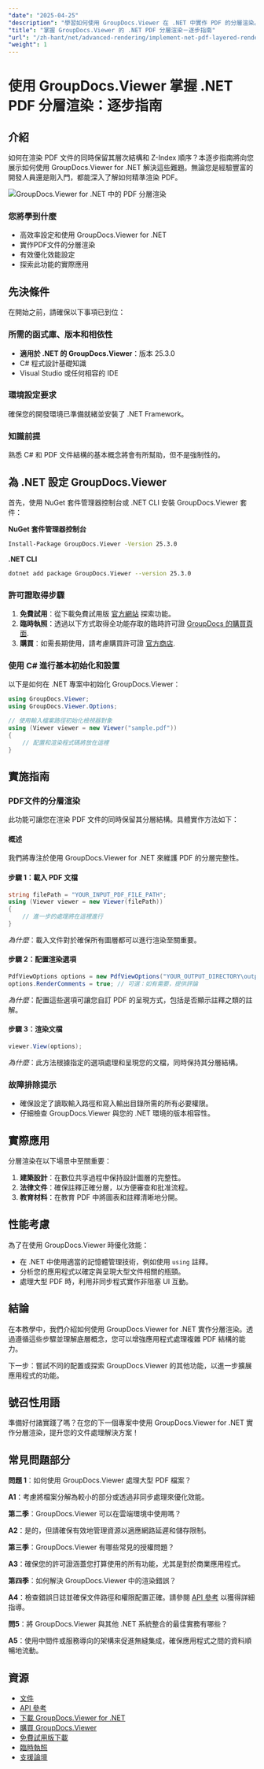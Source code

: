 ```yaml
---
"date": "2025-04-25"
"description": "學習如何使用 GroupDocs.Viewer 在 .NET 中實作 PDF 的分層渲染。本教學將詳細說明如何保留圖層結構和 Z-Index。"
"title": "掌握 GroupDocs.Viewer 的 .NET PDF 分層渲染－逐步指南"
"url": "/zh-hant/net/advanced-rendering/implement-net-pdf-layered-rendering-groupdocs-viewer/"
"weight": 1
---
```


# 使用 GroupDocs.Viewer 掌握 .NET PDF 分層渲染：逐步指南

## 介紹

如何在渲染 PDF 文件的同時保留其層次結構和 Z-Index 順序？本逐步指南將向您展示如何使用 GroupDocs.Viewer for .NET 解決這些難題。無論您是經驗豐富的開發人員還是剛入門，都能深入了解如何精準渲染 PDF。

![GroupDocs.Viewer for .NET 中的 PDF 分層渲染](/viewer/advanced-rendering/pdf-layered-rendering-img.png)

### 您將學到什麼

- 高效率設定和使用 GroupDocs.Viewer for .NET
- 實作PDF文件的分層渲染
- 有效優化效能設定
- 探索此功能的實際應用

## 先決條件

在開始之前，請確保以下事項已到位：

### 所需的函式庫、版本和相依性

- **適用於 .NET 的 GroupDocs.Viewer**：版本 25.3.0
- C# 程式設計基礎知識
- Visual Studio 或任何相容的 IDE

### 環境設定要求

確保您的開發環境已準備就緒並安裝了 .NET Framework。

### 知識前提

熟悉 C# 和 PDF 文件結構的基本概念將會有所幫助，但不是強制性的。

## 為 .NET 設定 GroupDocs.Viewer

首先，使用 NuGet 套件管理器控制台或 .NET CLI 安裝 GroupDocs.Viewer 套件：

**NuGet 套件管理器控制台**

```bash
Install-Package GroupDocs.Viewer -Version 25.3.0
```

**.NET CLI**

```bash
dotnet add package GroupDocs.Viewer --version 25.3.0
```

### 許可證取得步驟

1. **免費試用**：從下載免費試用版 [官方網站](https://releases.groupdocs.com/viewer/net/) 探索功能。
2. **臨時執照**：透過以下方式取得全功能存取的臨時許可證 [GroupDocs 的購買頁面](https://purchase。groupdocs.com/temporary-license/).
3. **購買**：如需長期使用，請考慮購買許可證 [官方商店](https://purchase。groupdocs.com/buy).

### 使用 C# 進行基本初始化和設置

以下是如何在 .NET 專案中初始化 GroupDocs.Viewer：

```csharp
using GroupDocs.Viewer;
using GroupDocs.Viewer.Options;

// 使用輸入檔案路徑初始化檢視器對象
using (Viewer viewer = new Viewer("sample.pdf"))
{
    // 配置和渲染程式碼將放在這裡
}
```

## 實施指南

### PDF文件的分層渲染

此功能可讓您在渲染 PDF 文件的同時保留其分層結構。具體實作方法如下：

#### 概述

我們將專注於使用 GroupDocs.Viewer for .NET 來維護 PDF 的分層完整性。

#### 步驟 1：載入 PDF 文檔

```csharp
string filePath = "YOUR_INPUT_PDF_FILE_PATH";
using (Viewer viewer = new Viewer(filePath))
{
    // 進一步的處理將在這裡進行
}
```

*為什麼*：載入文件對於確保所有圖層都可以進行渲染至關重要。

#### 步驟 2：配置渲染選項

```csharp
PdfViewOptions options = new PdfViewOptions("YOUR_OUTPUT_DIRECTORY\output.pdf");
options.RenderComments = true; // 可選：如有需要，提供評論
```

*為什麼*：配置這些選項可讓您自訂 PDF 的呈現方式，包括是否顯示註釋之類的註解。

#### 步驟 3：渲染文檔

```csharp
viewer.View(options);
```

*為什麼*：此方法根據指定的選項處理和呈現您的文檔，同時保持其分層結構。

### 故障排除提示

- 確保設定了讀取輸入路徑和寫入輸出目錄所需的所有必要權限。
- 仔細檢查 GroupDocs.Viewer 與您的 .NET 環境的版本相容性。

## 實際應用

分層渲染在以下場景中至關重要：

1. **建築設計**：在數位共享過程中保持設計圖層的完整性。
2. **法律文件**：確保註釋正確分層，以方便審查和批准流程。
3. **教育材料**：在教育 PDF 中將圖表和註釋清晰地分開。

## 性能考慮

為了在使用 GroupDocs.Viewer 時優化效能：

- 在 .NET 中使用適當的記憶體管理技術，例如使用 `using` 註釋。
- 分析您的應用程式以確定與呈現大型文件相關的瓶頸。
- 處理大型 PDF 時，利用非同步程式實作非阻塞 UI 互動。

## 結論

在本教學中，我們介紹如何使用 GroupDocs.Viewer for .NET 實作分層渲染。透過遵循這些步驟並理解底層概念，您可以增強應用程式處理複雜 PDF 結構的能力。

下一步：嘗試不同的配置或探索 GroupDocs.Viewer 的其他功能，以進一步擴展應用程式的功能。

## 號召性用語

準備好付諸實踐了嗎？在您的下一個專案中使用 GroupDocs.Viewer for .NET 實作分層渲染，提升您的文件處理解決方案！

## 常見問題部分

**問題 1**：如何使用 GroupDocs.Viewer 處理大型 PDF 檔案？

**A1**：考慮將檔案分解為較小的部分或透過非同步處理來優化效能。

**第二季**：GroupDocs.Viewer 可以在雲端環境中使用嗎？

**A2**：是的，但請確保有效地管理資源以適應網路延遲和儲存限制。

**第三季**：GroupDocs.Viewer 有哪些常見的授權問題？

**A3**：確保您的許可證涵蓋您打算使用的所有功能，尤其是對於商業應用程式。

**第四季**：如何解決 GroupDocs.Viewer 中的渲染錯誤？

**A4**：檢查錯誤日誌並確保文件路徑和權限配置正確。請參閱 [API 參考](https://reference.groupdocs.com/viewer/net/) 以獲得詳細指導。

**問5**：將 GroupDocs.Viewer 與其他 .NET 系統整合的最佳實務有哪些？

**A5**：使用中間件或服務導向的架構來促進無縫集成，確保應用程式之間的資料順暢地流動。

## 資源

- [文件](https://docs.groupdocs.com/viewer/net/)
- [API 參考](https://reference.groupdocs.com/viewer/net/)
- [下載 GroupDocs.Viewer for .NET](https://releases.groupdocs.com/viewer/net/)
- [購買 GroupDocs.Viewer](https://purchase.groupdocs.com/buy)
- [免費試用版下載](https://releases.groupdocs.com/viewer/net/)
- [臨時執照](https://purchase.groupdocs.com/temporary-license/)
- [支援論壇](https://forum.groupdocs.com/c/viewer/9)